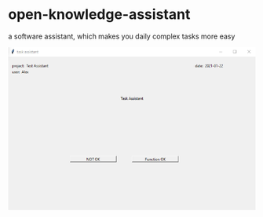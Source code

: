 # open-knowledge-assistant
a software assistant, which makes you daily complex tasks more easy 


<img src="first screen.png"/>
